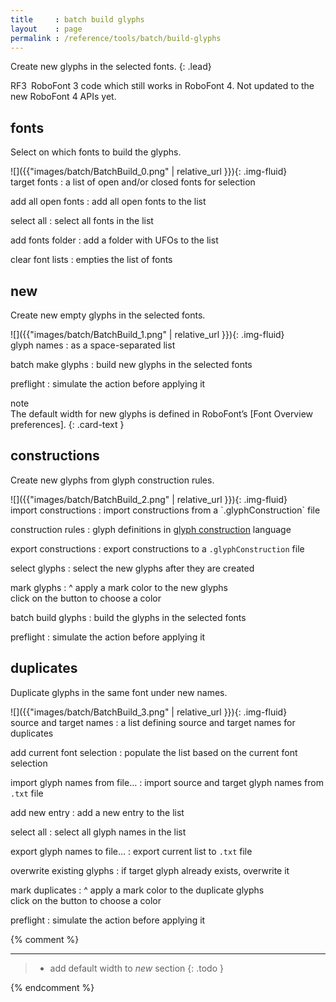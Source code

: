 ```yaml
---
title     : batch build glyphs
layout    : page
permalink : /reference/tools/batch/build-glyphs
---
```


Create new glyphs in the selected fonts.
{: .lead}

<span class="badge text-bg-warning rounded-0">RF3</span> RoboFont 3 code which still works in RoboFont 4. Not updated to the new RoboFont 4 APIs yet.


fonts
-----

Select on which fonts to build the glyphs.

<div class='row'>

<div class='col-sm' markdown='1'>
![]({{"images/batch/BatchBuild_0.png" | relative_url }}){: .img-fluid}
</div>

<div class='col-sm' markdown='1'>
target fonts
: a list of open and/or closed fonts for selection

add all open fonts
: add all open fonts to the list

select all
: select all fonts in the list

add fonts folder
: add a folder with UFOs to the list

clear font lists
: empties the list of fonts
</div>

</div>


new
---

Create new empty glyphs in the selected fonts.

<div class='row'>

<div class='col-sm' markdown='1'>
![]({{"images/batch/BatchBuild_1.png" | relative_url }}){: .img-fluid}
</div>

<div class='col-sm' markdown='1'>
glyph names
: as a space-separated list

batch make glyphs
: build new glyphs in the selected fonts

preflight
: simulate the action before applying it
</div>

</div>

<div class="card bg-light my-3 rounded-0">
<div class="card-header">note</div>
<div class="card-body" markdown='1'>
The default width for new glyphs is defined in RoboFont’s [Font Overview preferences].
{: .card-text }
</div>
</div>

[Font Overview preferences]: http://robofont.com/documentation/reference/workspace/preferences-window/font-overview/


constructions
-------------

Create new glyphs from glyph construction rules.

<div class='row'>

<div class='col-sm' markdown='1'>
![]({{"images/batch/BatchBuild_2.png" | relative_url }}){: .img-fluid}
</div>

<div class='col-sm' markdown='1'>
import constructions
: import constructions from a `.glyphConstruction` file

construction rules
: glyph definitions in [glyph construction] language

export constructions
: export constructions to a `.glyphConstruction` file

select glyphs
: select the new glyphs after they are created

mark glyphs
: ^
  apply a mark color to the new glyphs  
  click on the button to choose a color

batch build glyphs
: build the glyphs in the selected fonts

preflight
: simulate the action before applying it
</div>

</div>

[glyph construction]: http://github.com/typemytype/GlyphConstruction



duplicates
----------

Duplicate glyphs in the same font under new names.

<div class='row'>

<div class='col-sm' markdown='1'>
![]({{"images/batch/BatchBuild_3.png" | relative_url }}){: .img-fluid}
</div>

<div class='col-sm' markdown='1'>
source and target names
: a list defining source and target names for duplicates

add current font selection
: populate the list based on the current font selection

import glyph names from file…
: import source and target glyph names from `.txt` file

add new entry
: add a new entry to the list

select all
: select all glyph names in the list

export glyph names to file…
: export current list to `.txt` file

overwrite existing glyphs
: if target glyph already exists, overwrite it

mark duplicates
: ^
  apply a mark color to the duplicate glyphs  
  click on the button to choose a color

preflight
: simulate the action before applying it
</div>

</div>


{% comment %}
- - -

> - add default width to *new* section
{: .todo }

{% endcomment %}
